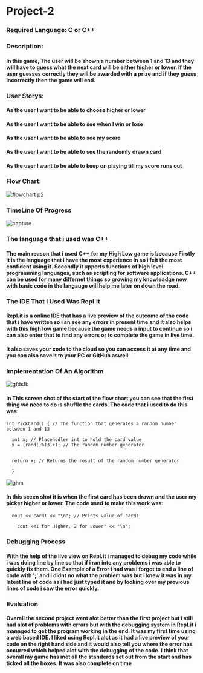 # Project-2
### Required Language: C or C++
### Description:
#### In this game, The user will be shown a number between 1 and 13 and they will have to guess what the next card will be either higher or  lower. If the user guesses correctly they will be awarded with a prize and if they guess incorrectly then the game will end.

### User Storys:
  
 #### As the user I want to be able to choose higher or lower 
 #### As the user I want to be able to see when I win or lose
 #### As the user I want to be able to see my score 
 #### As the user I want to be able to see the randomly drawn card
 #### As the user I want to be able to keep on playing till my score runs out

### Flow Chart:
![flowchart p2](https://user-images.githubusercontent.com/31927415/32719636-f9d91864-c858-11e7-8c81-34974b31c6e7.JPG)

### TimeLine Of Progress
![capture](https://user-images.githubusercontent.com/31927415/33025223-4e1cf2cc-ce05-11e7-84cc-089e5ae35428.JPG)

### The language that i used was C++
#### The main reason that i used C++ for my High Low game is because Firstly it is the language that i have the most experience in so i felt the most confident using it. Secondly it upports functions of high level programming languages, such as scripting for software applications. C++ can be used for many differnet things so growing my knowleadge now with basic code in the langauge will help me later on down the road.

### The IDE That i Used Was Repl.it
#### Repl.it is a online IDE that has a live preview of the outcome of the code that i have written so i an see any errors in present time and it also helps with this high low game because the game needs a input to continue so i can also enter that to find any errors or to complete the game in live time. 
#### It also saves your code to the cloud so you can access it at any time and you can also save it to your PC or GitHub aswell. 

### Implementation Of An Algorithm 
![gfdsfb](https://user-images.githubusercontent.com/31927415/33656786-0cbd9554-da6f-11e7-815c-681f1639654e.JPG) 
#### In This screen shot of ths start of the flow chart you can see that the first thing we need to do is shuffle the cards. The code that i used to do this was:   

    int PickCard() { // The function that generates a random number between 1 and 13
  
      int x; // Placehodler int to hold the card value
      x = (rand()%13)+1; // The random number generator
  
  
      return x; // Returns the result of the random number generator
  
      } 

![ghm](https://user-images.githubusercontent.com/31927415/33656952-b62a733c-da6f-11e7-8e2f-72790e6603a9.JPG)
#### In this sceen shot it is when the first card has been drawn and the user my picker higher or lower. The code used to make this work was: 
      cout << card1 << "\n"; // Prints value of card1
    
    	cout <<1 for Higher, 2 for Lower" << "\n"; 
    


### Debugging Process
#### With the help of the live view on Repl.it i managed to debug my code while i was doing line by line so that if i ran into any problems i was able to quickly fix them. One Example of a Error i had was i forgot to end a line of code with ';' and i didnt no what the problem was but i knew it was in my latest line of code as i had just typed it and by looking over my previous lines of code i saw the error quickly.

### Evaluation 
#### Overall the second project went alot better than the first project but i still had alot of problems with errors but with the debugging system in Repl.it i managed to get the program working in the end. It was my first time using a web based IDE. I liked using Repl.it alot as it had a live preview of your code on the right hand side and it would also tell you where the error has occurred which helped alot with the debugging of the code. I think that overall my game has met all the standerds set out from the start and has ticked all the boxes. It was also complete on time
